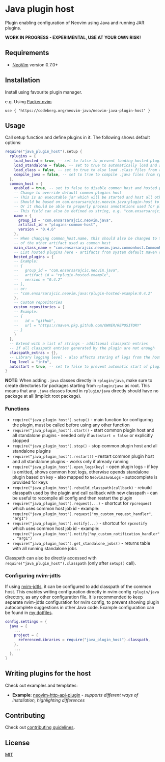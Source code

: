 # Java plugin host

Plugin enabling configuration of Neovim using Java and running JAR plugins.

**WORK IN PROGRESS - EXPERIMENTAL, USE AT YOUR OWN RISK!**


## Requirements

- [NeoVim](https://neovim.io) version 0.7.0+

## Installation

Install using favourite plugin manager.

e.g. Using [Packer.nvim](https://github.com/wbthomason/packer.nvim)

```
use { 'https://codeberg.org/neovim-java/neovim-java-plugin-host' }
```

## Usage

Call setup function and define plugins in it. The following shows default options:
```lua
require("java_plugin_host").setup {
  rplugins = {
    load_hosted = true, -- set to false to prevent loading hosted plugins from rplugin/hosted-jar
    load_standalone = false, -- set to true to automatically load and start all plugins from rplugin/jar as standalone plugins
    load_class = false, -- set to true to also load .class files from rplugin/java - useful for quick plugins
    compile_java = false, -- set to true to compile .java files from rplugin/java - set load_class to true to also load them
  },
  common_host = {
    enabled = true, -- set to false to disable common host and hosted plugins
    -- Change to override default common plugins host
    -- This is an executable jar which will be started and host all other plugins
    -- Should be based on com.ensarsarajcic.neovim.java:plugin-host to work properly
    -- Or it should be able to properly process annotations used for plugins
    -- This field can also be defined as string, e.g. "com.ensarsarajcic.neovim.java:plugins-common-host:0.4.6"
    name = {
      group_id = "com.ensarsarajcic.neovim.java",
      artifact_id = "plugins-common-host",
      version = "0.4.6"
    },
    -- When changing common_host.name, this should also be changed to the main class
    -- of the other artifact used as common host
    main_class_name = "com.ensarsarajcic.neovim.java.commonhost.CommonPluginHost",
    -- List hosted plugins here - artifacts from system default maven repositories
    hosted_plugins = {
    -- Example:
    -- {
    --   group_id = "com.ensarsarajcic.neovim.java",
    --   artifact_id = "rplugin-hosted-example",
    --   version = "0.4.2"
    -- },
    -- or:
    -- "com.ensarsarajcic.neovim.java:rplugin-hosted-example:0.4.2"
    },
    -- Custom repositories
    custom_repositories = {
    -- Example:
    -- {
    --   id = "github",
    --   url = "https://maven.pkg.github.com/OWNER/REPOSITORY"
    -- }
    }
  },
  -- Extend with a list of strings - additional classpath entries
  -- If all classpath entries generated by the plugin are not enough
  classpath_extras = {},
  -- Library logging level - also affects storing of logs from the hosted plugins
  log_level = "info",
  autostart = true, -- set to false to prevent automatic start of plugins - must call start() then
}
```

**NOTE**: When adding `.java` classes directly in `rplugin/java`, make sure to create directories for packages starting from `rplugin/java` as root. This means that any `.java` classes found in `rplugin/java` directly should have no package at all (implicit root package).

### Functions

- `require("java_plugin_host").setup()` - main function for configuring the plugin, must be called before using any other function
- `require("java_plugin_host").start()` - start common plugin host and all standalone plugins - needed only if `autostart = false` or explicitly stopped
- `require("java_plugin_host").stop()` - stop common plugin host and all standalone plugins
- `require("java_plugin_host").restart()` - restart common plugin host and all standalone plugins - works only if already running
- `require("java_plugin_host").open_logs(key)` - open plugin logs - if key is omitted, shows common host logs, otherwise opends standalone plugin based on key - also mapped to `NeovimJavaLogs` - autocomplete is provided for keys
- `require("java_plugin_host").rebuild_classpath(callback)` - rebuild classpath used by the plugin and call callback with new classpath - can be useful to recompile all config and then restart the plugin
- `require("java_plugin_host").request(...)` - shortcut for `rpcrequest` which uses common host job id - example: `require("java_plugin_host").request("my_custom_request_handler", "arg1")`
- `require("java_plugin_host").notify(...)` - shortcut for `rpcnotify` which uses common host job id - example: `require("java_plugin_host").notify("my_custom_notification_handler", "arg1")`
- `require("java_plugin_host").get_standalone_jobs()` - returns table with all running standalone jobs

Classpath can also be directly accessed with `require("java_plugin_host").classpath` (only after `setup()` call).

### Configuring nvim-jdtls

If using [nvim-jdtls](https://github.com/mfussenegger/nvim-jdtls), it can be configured to add classpath of the common host. This enables writing configuration directly in nvim config `rplugin/java` directory, as any other configuration file. It is recommended to keep separate nvim-jdtls configuration for nvim config, to prevent showing plugin autocomplete suggestions in other Java code. Example configuration can be found in [my dotfiles](https://github.com/esensar/dotfiles/blob/main/symlinks/config/nvim/lua/esensar/lsp/jdtls_setup.lua).

```lua
config.settings = {
  java = {
    ...
    project = {
      referencedLibraries = require("java_plugin_host").classpath,
    },
    ...
  },
}
```

## Writing plugins for the host

Check out examples and templates:
- **Example:** [neovim-http-api-plugin](https://codeberg.org/neovim-java/neovim-http-api-plugin) - *supports different ways of installation, highlighting differences*

## Contributing

Check out [contributing guidelines](CONTRIBUTING.md).

## License

[MIT](LICENSE)

